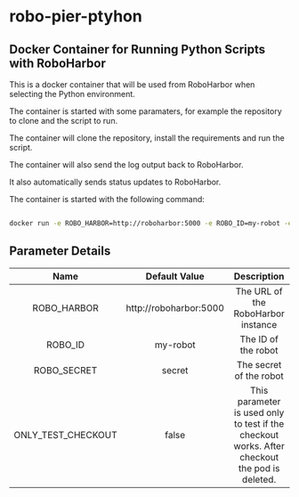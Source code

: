 # robo-pier-ptyhon
## Docker Container for Running Python Scripts with RoboHarbor

This is a docker container that will be used from RoboHarbor when selecting the Python environment. 

The container is started with some paramaters, for example the repository to clone and the script to run.

The container will clone the repository, install the requirements and run the script.

The container will also send the log output back to RoboHarbor.

It also automatically sends status updates to RoboHarbor.

The container is started with the following command:

```bash

docker run -e ROBO_HARBOR=http://roboharbor:5000 -e ROBO_ID=my-robot -e ROBO_SECRET=secret

```

## Parameter Details

|        Name        |     Default Value      |                                          Description                                          |
|:------------------:|:----------------------:|:---------------------------------------------------------------------------------------------:|
|    ROBO_HARBOR     | http://roboharbor:5000 |                              The URL of the RoboHarbor instance                               |
|      ROBO_ID       |        my-robot        |                                      The ID of the robot                                      |
|    ROBO_SECRET     |         secret         |                                    The secret of the robot                                    |
| ONLY_TEST_CHECKOUT |         false          | This parameter is used only to test if the checkout works. After checkout the pod is deleted. |


